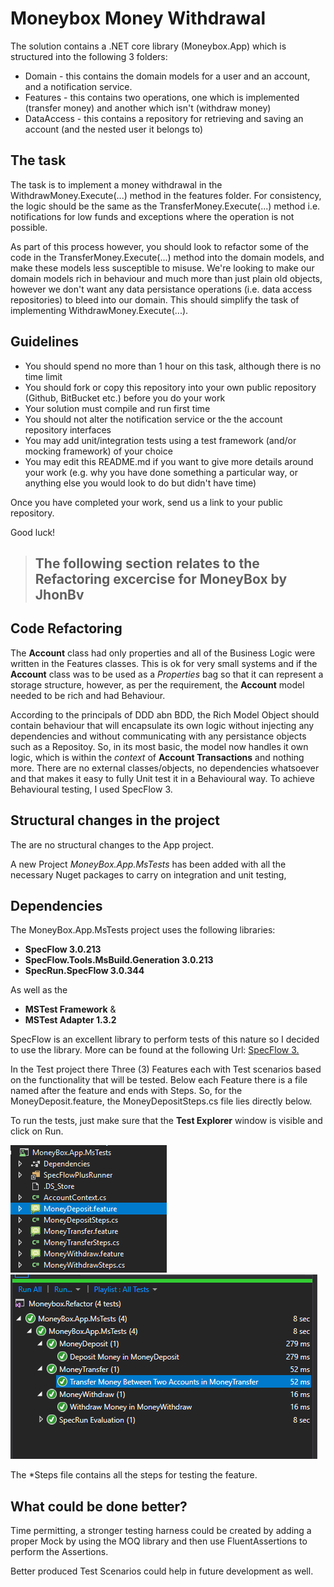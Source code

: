 # Moneybox Money Withdrawal

The solution contains a .NET core library (Moneybox.App) which is structured into the following 3 folders:

* Domain - this contains the domain models for a user and an account, and a notification service.
* Features - this contains two operations, one which is implemented (transfer money) and another which isn't (withdraw money)
* DataAccess - this contains a repository for retrieving and saving an account (and the nested user it belongs to)

## The task

The task is to implement a money withdrawal in the WithdrawMoney.Execute(...) method in the features folder. For consistency, the logic should be the same as the TransferMoney.Execute(...) method i.e. notifications for low funds and exceptions where the operation is not possible.

As part of this process however, you should look to refactor some of the code in the TransferMoney.Execute(...) method into the domain models, and make these models less susceptible to misuse. We're looking to make our domain models rich in behaviour and much more than just plain old objects, however we don't want any data persistance operations (i.e. data access repositories) to bleed into our domain. This should simplify the task of implementing WithdrawMoney.Execute(...).

## Guidelines

* You should spend no more than 1 hour on this task, although there is no time limit
* You should fork or copy this repository into your own public repository (Github, BitBucket etc.) before you do your work
* Your solution must compile and run first time
* You should not alter the notification service or the the account repository interfaces
* You may add unit/integration tests using a test framework (and/or mocking framework) of your choice
* You may edit this README.md if you want to give more details around your work (e.g. why you have done something a particular way, or anything else you would look to do but didn't have time)

Once you have completed your work, send us a link to your public repository.

Good luck!
>
> ## The following section relates to the Refactoring excercise for MoneyBox by JhonBv
>
## Code Refactoring

The **Account** class had only properties and all of the Business Logic were written in the Features classes. This is ok for very small systems and if the **Account** class was to be used as a *Properties* bag so that it can represent a storage structure, however, as per the requirement, the **Account** model needed to be rich and had Behaviour.

According to the principals of DDD abn BDD, the Rich Model Object should contain behaviour that will encapsulate its own logic without injecting any dependencies and without communicating with any persistance objects such as a Repositoy. So, in its most basic, the model now handles it own logic, which is within the *context* of **Account Transactions** and nothing more. There are no external classes/objects, no dependencies whatsoever and that makes it easy to fully Unit test it in a Behavioural way. To achieve Behavioural testing, I used SpecFlow 3.

## Structural changes in the project
The are no structural changes to the App project.

A new Project *MoneyBox.App.MsTests* has been added with all the necessary Nuget packages to carry on integration and unit testing,

## Dependencies
The MoneyBox.App.MsTests project uses the following libraries:

 * **SpecFlow 3.0.213**
 * **SpecFlow.Tools.MsBuild.Generation 3.0.213**
 * **SpecRun.SpecFlow 3.0.344**

As well as the

* **MSTest Framework** &
* **MSTest Adapter 1.3.2**

SpecFlow is an excellent library to perform tests of this nature so I decided to use the library. More can be found at the following Url: [SpecFlow 3.](https://specflow.org/getting-started/)



In the Test project there Three (3) Features each with Test scenarios based on the functionality that will be tested.
Below each Feature there is a file named after the feature and ends with Steps. So, for the MoneyDeposit.feature, the MoneyDepositSteps.cs file lies directly below.

To run the tests, just make sure that the **Test Explorer** window is visible and click on Run.

![Features and Steps](https://github.com/JhonBv/moneybox-withdrawal/blob/master/TestFeatures.png)
![Test Results](https://github.com/JhonBv/moneybox-withdrawal/blob/master/PassedTests.PNG)

The *Steps file contains all the steps for testing the feature.

## What could be done better?
Time permitting, a stronger testing harness could be created by adding a proper Mock<Accounts> by using the MOQ library and then use FluentAssertions to perform the Assertions.

Better produced Test Scenarios could help in future development as well.
